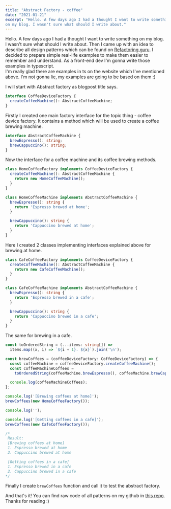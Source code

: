 ```yaml
---
title: "Abstract Factory - coffee"
date: "2021-01-21"
excerpt: "Hello. A few days ago I had a thought I want to write something 
on my blog. I wasn't sure what should I write about."
---
```


Hello. A few days ago I had a thought I want to write something on my blog. I 
wasn't sure what should I write about. Then I came up with an idea to describe 
all design patterns which can be found on
[Refactoring.guru](https://refactoring.guru/design-patterns). I decided to 
prepare simple real-life examples to make them easier to remember and 
understand. As a front-end dev I'm gonna write those examples in typescript.\
I'm really glad there are examples in ts on the website which I've mentioned 
above. I'm not gonna lie, my examples are going to be based on them :)

I will start with Abstract factory as blogpost title says.

```ts
interface CoffeeDeviceFactory {
  createCoffeeMachine(): AbstractCoffeeMachine;
}
```

Firstly I created one main factory interface for the topic thing - coffee
device factory. It contains a method which will be used to create a coffee 
brewing machine.

```ts
interface AbstractCoffeeMachine {
  brewEspresso(): string;
  brewCappuccino(): string;
}
```

Now the interface for a coffee machine and its coffee brewing methods.

```ts
class HomeCoffeeFactory implements CoffeeDeviceFactory {
  createCoffeeMachine(): AbstractCoffeeMachine {
    return new HomeCoffeeMachine();
  }
}

class HomeCoffeeMachine implements AbstractCoffeeMachine {
  brewEspresso(): string {
    return 'Espresso brewed at home';
  }

  brewCappuccino(): string {
    return 'Cappuccino brewed at home';
  }
}
```

Here I created 2 classes implementing interfaces explained above for brewing at 
home.

```ts
class CafeCoffeeFactory implements CoffeeDeviceFactory {
  createCoffeeMachine(): AbstractCoffeeMachine {
    return new CafeCoffeeMachine();
  }
}

class CafeCoffeeMachine implements AbstractCoffeeMachine {
  brewEspresso(): string {
    return 'Espresso brewed in a cafe';
  }

  brewCappuccino(): string {
    return 'Cappuccino brewed in a cafe';
  }
}
```

The same for brewing in a cafe.

```ts
const toOrderedString = (...items: string[]) =>
  items.map((x, i) => `${i + 1}. ${x}`).join('\n');

const brewCoffees = (coffeeDeviceFactory: CoffeeDeviceFactory) => {
  const coffeeMachine = coffeeDeviceFactory.createCoffeeMachine();
  const coffeeMachineCoffees =
    toOrderedString(coffeeMachine.brewEspresso(), coffeeMachine.brewCappuccino());

  console.log(coffeeMachineCoffees);
};

console.log('[Brewing coffees at home]');
brewCoffees(new HomeCoffeeFactory());

console.log('');

console.log('[Getting coffees in a cafe]');
brewCoffees(new CafeCoffeeFactory());

/*
 Result:
 [Brewing coffees at home]
 1. Espresso brewed at home
 2. Cappuccino brewed at home

 [Getting coffees in a cafe]
 1. Espresso brewed in a cafe
 2. Cappuccino brewed in a cafe
*/
```

Finally I create `brewCoffees` function and call it to test the abstract 
factory.

And that's it! You can find raw code of all patterns on my github in 
[this repo](https://github.com/jakubkus/patterns). \
Thanks for reading :)

